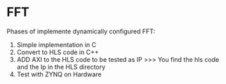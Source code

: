 # FFT 

Phases of implemente dynamically configured FFT:

1. Simple implementation in C
2. Convert to HLS code in C++
3. ADD AXI to the HLS code to be tested as IP   >>> You find the hls code and the Ip in the HLS directory
4. Test with ZYNQ on Hardware





